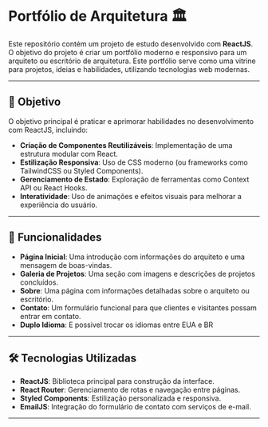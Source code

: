 # Portfólio de Arquitetura 🏛️

Este repositório contém um projeto de estudo desenvolvido com **ReactJS**. O objetivo do projeto é criar um portfólio moderno e responsivo para um arquiteto ou escritório de arquitetura. Este portfólio serve como uma vitrine para projetos, ideias e habilidades, utilizando tecnologias web modernas.

---

## 🎯 Objetivo

O objetivo principal é praticar e aprimorar habilidades no desenvolvimento com ReactJS, incluindo:

- **Criação de Componentes Reutilizáveis**: Implementação de uma estrutura modular com React.
- **Estilização Responsiva**: Uso de CSS moderno (ou frameworks como TailwindCSS ou Styled Components).
- **Gerenciamento de Estado**: Exploração de ferramentas como Context API ou React Hooks.
- **Interatividade**: Uso de animações e efeitos visuais para melhorar a experiência do usuário.

---

## 🚀 Funcionalidades

- **Página Inicial**: Uma introdução com informações do arquiteto e uma mensagem de boas-vindas.
- **Galeria de Projetos**: Uma seção com imagens e descrições de projetos concluídos.
- **Sobre**: Uma página com informações detalhadas sobre o arquiteto ou escritório.
- **Contato**: Um formulário funcional para que clientes e visitantes possam entrar em contato.
- **Duplo Idioma**: E possivel trocar os idiomas entre EUA e BR
---

## 🛠️ Tecnologias Utilizadas

- **ReactJS**: Biblioteca principal para construção da interface.
- **React Router**: Gerenciamento de rotas e navegação entre páginas.
- **Styled Components**: Estilização personalizada e responsiva.
- **EmailJS**: Integração do formulário de contato com serviços de e-mail.
---
